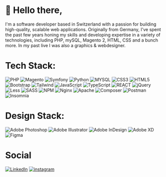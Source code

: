 # 🤠 Hello there,
I'm a software developer based in Switzerland with a passion for building high-quality, scalable web applications. Originally from Germany, I've spent the past few years honing my skills and developing expertise in a variety of technologies, including PHP, mySQL, Magento 2, HTML, CSS and a bunch more.
In my past live I was also a graphics & webdesigner.

# Tech Stack:
![PHP](https://img.shields.io/badge/php-%234F5B93.svg?style=for-the-badge&logo=php&logoColor=white)
![Magento](https://img.shields.io/badge/magento-%23CB3837.svg?style=for-the-badge&logo=magento&logoColor=white)
![Symfony](https://img.shields.io/badge/symfony-%23404040.svg?style=for-the-badge&logo=symfony&logoColor=white)
![Python](https://img.shields.io/badge/python-%234F5B93.svg?style=for-the-badge&logo=python&logoColor=white)
![MYSQL](https://img.shields.io/badge/mysql-%232E8B57?style=for-the-badge&logo=mysql&logoColor=FFFFFF)
![CSS3](https://img.shields.io/badge/css3-%232D3E50.svg?style=for-the-badge&logo=css3&logoColor=white)
![HTML5](https://img.shields.io/badge/html5-%23E44D26.svg?style=for-the-badge&logo=html5&logoColor=white)
![Bootstrap](https://img.shields.io/badge/bootstrap-%235563A9.svg?style=for-the-badge&logo=bootstrap&logoColor=white)
![Tailwind](https://img.shields.io/badge/tailwind-%236064B7.svg?style=for-the-badge&logo=tailwind-css&logoColor=white)
![JavaScript](https://img.shields.io/badge/javascript-%23323330.svg?style=for-the-badge&logo=javascript&logoColor=%23F7DF1E)
![TypeScript](https://img.shields.io/badge/typescript-%234F5B93.svg?style=for-the-badge&logo=typescript&logoColor=%23FFFFFF)
![REACT](https://img.shields.io/badge/react-%23D22128.svg?style=for-the-badge&logo=react&logoColor=%23F7DF1E)
![jQuery](https://img.shields.io/badge/jquery-%236479A6.svg?style=for-the-badge&logo=jquery&logoColor=white)
![Less](https://img.shields.io/badge/less-%232D2D2D?style=for-the-badge&logo=less&logoColor=%23FFFFFF)
![SASS](https://img.shields.io/badge/SASS-%23C76395.svg?style=for-the-badge&logo=SASS&logoColor=white)
![NPM](https://img.shields.io/badge/NPM-%23CB3837.svg?style=for-the-badge&logo=npm&logoColor=white)
![Nginx](https://img.shields.io/badge/nginx-%23009639.svg?style=for-the-badge&logo=nginx&logoColor=white)
![Apache](https://img.shields.io/badge/apache-%23D22128.svg?style=for-the-badge&logo=apache&logoColor=white)
![Composer](https://img.shields.io/badge/composer-%234F5B93.svg?style=for-the-badge&logo=composer&logoColor=white)
![Postman](https://img.shields.io/badge/postman-%23E44D26.svg?style=for-the-badge&logo=postman&logoColor=white)
![Insomnia](https://img.shields.io/badge/insomnia-%234F5B93.svg?style=for-the-badge&logo=insomnia&logoColor=%23FFFFFF)

# Design Stack:
![Adobe Photoshop](https://img.shields.io/badge/Photoshop-%232E8B57?style=for-the-badge&logo=adobe-photoshop&logoColor=white)
![Adobe Illustrator](https://img.shields.io/badge/Illustrator-%23FF9A00?style=for-the-badge&logo=adobe-illustrator&logoColor=white)
![Adobe InDesign](https://img.shields.io/badge/InDesign-%23FF3366?style=for-the-badge&logo=adobe-indesign&logoColor=white)
![Adobe XD](https://img.shields.io/badge/XD-%232D2D2D?style=for-the-badge&logo=adobe-xd&logoColor=FFFFFF)
![Figma](https://img.shields.io/badge/figma-%234F5B93?style=for-the-badge&logo=figma&logoColor=FFFFFF)

# Social
[![LinkedIn](https://img.shields.io/badge/linkedin-%236064B7.svg?style=for-the-badge&logo=linkedin&logoColor=white)](https://www.linkedin.com/in/marlonboehland/) 
[![instagram](https://img.shields.io/badge/instagram-%232D3E50.svg?style=for-the-badge&logo=instagram&logoColor=white)](https://instagram.com/kamephis) 







